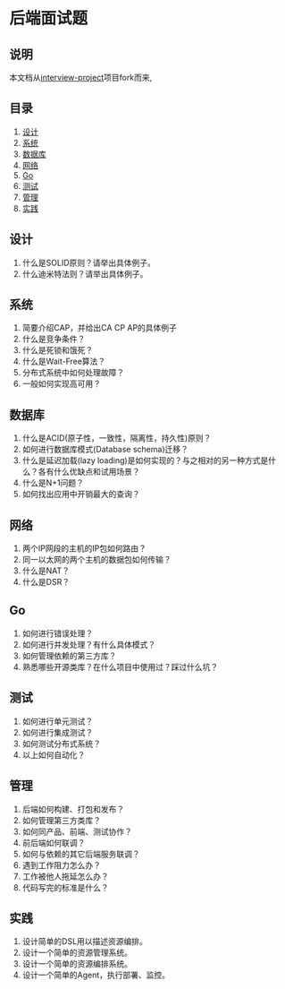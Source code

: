 # 后端面试题
## 说明
本文档从[interview-project](https://github.com/ChaosXu/interview-project)项目fork而来,
## 目录

1. [设计](#设计)
1. [系统](#系统)
1. [数据库](#数据库)
1. [网络](#网络)
1. [Go](#Go)
1. [测试](#测试)
1. [管理](#管理)
1. [实践](#实践)

## 设计

1. 什么是SOLID原则？请举出具体例子。
1. 什么迪米特法则？请举出具体例子。

## 系统

1. 简要介绍CAP，并给出CA CP AP的具体例子
1. 什么是竞争条件？
1. 什么是死锁和饿死？
1. 什么是Wait-Free算法？
1. 分布式系统中如何处理故障？
1. 一般如何实现高可用？

## 数据库

1. 什么是ACID(原子性，一致性，隔离性，持久性)原则？
1. 如何进行数据库模式(Database schema)迁移？
1. 什么是延迟加载(lazy loading)是如何实现的？与之相对的另一种方式是什么？各有什么优缺点和试用场景？
1. 什么是N+1问题？
1. 如何找出应用中开销最大的查询？

## 网络

1. 两个IP网段的主机的IP包如何路由？
1. 同一以太网的两个主机的数据包如何传输？
1. 什么是NAT？
1. 什么是DSR？

## Go

1. 如何进行错误处理？
1. 如何进行并发处理？有什么具体模式？
1. 如何管理依赖的第三方库？
1. 熟悉哪些开源类库？在什么项目中使用过？踩过什么坑？

## 测试

1. 如何进行单元测试？
1. 如何进行集成测试？
1. 如何测试分布式系统？
1. 以上如何自动化？

## 管理

1. 后端如何构建、打包和发布？
1. 如何管理第三方类库？
1. 如何同产品、前端、测试协作？
1. 前后端如何联调？
1. 如何与依赖的其它后端服务联调？
1. 遇到工作阻力怎么办？
1. 工作被他人拖延怎么办？
1. 代码写完的标准是什么？

## 实践

1. 设计简单的DSL用以描述资源编排。
1. 设计一个简单的资源管理系统。
1. 设计一个简单的资源编排系统。
1. 设计一个简单的Agent，执行部署、监控。
